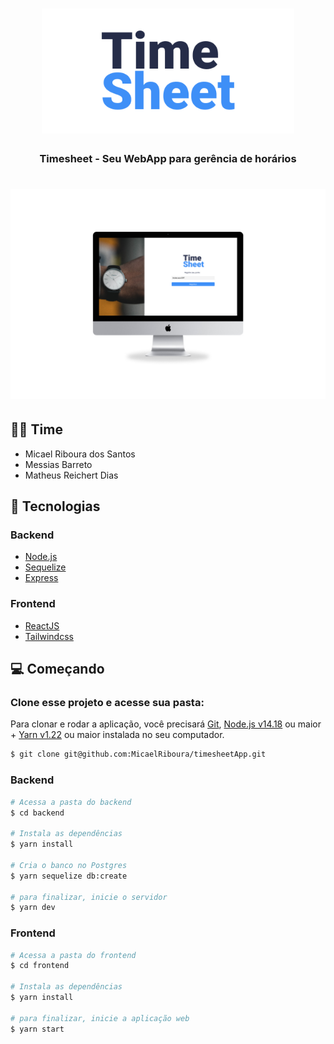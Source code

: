 <h1 align="center" style="color: #000;">
  <img src="https://github.com/MicaelRiboura/timesheetApp/blob/main/images/timesheet.png" alt="Logo" height="200">
</h1>

<h3 align="center">
  Timesheet - Seu WebApp para gerência de horários
</h3>


<h1 align="center" style="color: #000;">
  <img src="https://github.com/MicaelRiboura/timesheetApp/blob/main/images/timesheet-presentation.jpg" alt="Logo">
</h1>


## 👩‍🔧 Time

- Micael Riboura dos Santos
- Messias Barreto
- Matheus Reichert Dias

## 🚀 Tecnologias

### Backend

- [Node.js](https://nodejs.org/en/)
- [Sequelize](https://sequelize.org/)
- [Express](https://expressjs.com/pt-br/)

### Frontend

- [ReactJS](https://reactjs.org)
- [Tailwindcss](https://tailwindcss.com/docs)

## 💻 Começando

### Clone esse projeto e acesse sua pasta:

Para clonar e rodar a aplicação, você precisará [Git](https://git-scm.com/), [Node.js v14.18](https://nodejs.org) ou maior + [Yarn v1.22](https://yarnpkg.com/) ou maior instalada no seu computador.

```bash
$ git clone git@github.com:MicaelRiboura/timesheetApp.git
```

### Backend


```bash
# Acessa a pasta do backend
$ cd backend

# Instala as dependências
$ yarn install

# Cria o banco no Postgres
$ yarn sequelize db:create

# para finalizar, inicie o servidor
$ yarn dev
```

### Frontend

```bash
# Acessa a pasta do frontend
$ cd frontend

# Instala as dependências
$ yarn install

# para finalizar, inicie a aplicação web
$ yarn start
```
